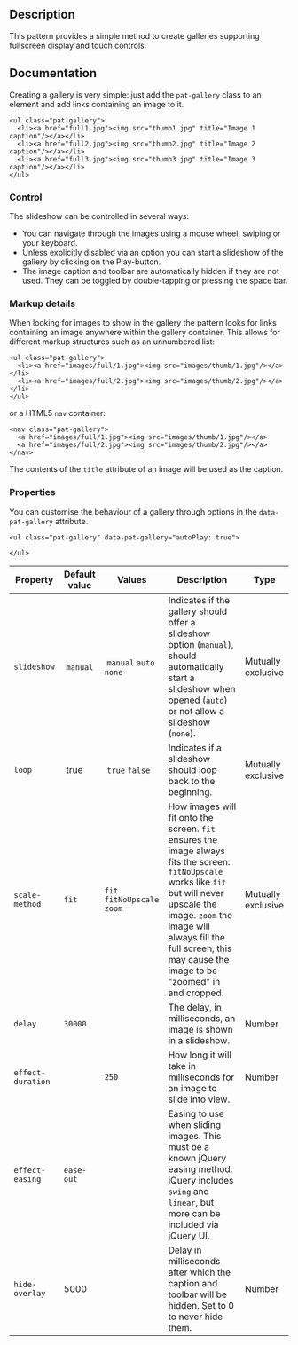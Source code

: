 ## Description
This pattern provides a simple method to create galleries supporting fullscreen
display and touch controls.

## Documentation

Creating a gallery is very simple: just add the `pat-gallery` class to an
element and add links containing an image to it.

    <ul class="pat-gallery">
      <li><a href="full1.jpg"><img src="thumb1.jpg" title="Image 1 caption"/></a></li>
      <li><a href="full2.jpg"><img src="thumb2.jpg" title="Image 2 caption"/></a></li>
      <li><a href="full3.jpg"><img src="thumb3.jpg" title="Image 3 caption"/></a></li>
    </ul>

### Control

The slideshow can be controlled in several ways:

- You can navigate through the images using a mouse wheel, swiping or your keyboard.
- Unless explicitly disabled via an option you can start a slideshow of the gallery by clicking on the Play-button.
- The image caption and toolbar are automatically hidden if they are not used. They can be toggled by double-tapping or pressing the space bar.

### Markup details

When looking for images to show in the gallery the pattern looks for links containing an image anywhere within the gallery container. This allows for different markup structures such as an unnumbered list:

    <ul class="pat-gallery">
      <li><a href="images/full/1.jpg"><img src="images/thumb/1.jpg"/></a></li>
      <li><a href="images/full/2.jpg"><img src="images/thumb/2.jpg"/></a></li>
    </ul>

or a HTML5 `nav` container:

    <nav class="pat-gallery">
      <a href="images/full/1.jpg"><img src="images/thumb/1.jpg"/></a>
      <a href="images/full/2.jpg"><img src="images/thumb/2.jpg"/></a>
    </nav>

The contents of the `title` attribute of an image will be used as the caption.


### Properties

You can customise the behaviour of a gallery through options in the
`data-pat-gallery` attribute.

    <ul class="pat-gallery" data-pat-gallery="autoPlay: true">
      ...
    </ul>

| Property | Default value | Values | Description | Type |
| ----- | --------| -------- | ------- | ----------- |
| `slideshow` | `manual` | `manual` `auto` `none` | Indicates if the gallery should offer a slideshow option (`manual`), should automatically start a slideshow when opened (`auto`) or not allow a slideshow (`none`).| Mutually exclusive |
| `loop` | true | `true` `false` | Indicates if a slideshow should loop back to the beginning.|Mutually exclusive|
| `scale-method` | `fit` | `fit` `fitNoUpscale` `zoom` | How images will fit onto the screen. `fit` ensures the image always fits the screen. `fitNoUpscale` works like `fit` but will never upscale the image. `zoom` the image will always fill the full screen, this may cause the image to be "zoomed" in and cropped.|Mutually exclusive |
| `delay` | `30000` | | The delay, in milliseconds, an image is shown in a slideshow.|Number|
| `effect-duration` | | `250` | How long it will take in milliseconds for an image to slide into view.|Number|
| `effect-easing` | `ease-out` | | Easing to use when sliding images. This must be a known jQuery easing method. jQuery includes `swing` and `linear`, but more can be included via jQuery UI. | |
| `hide-overlay` | 5000 | | Delay in milliseconds after which the caption and toolbar will be hidden. Set to 0 to never hide them. | Number|
